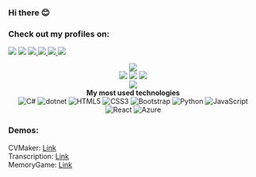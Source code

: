 ### Hi there 😊 

### Check out my profiles on: <br>
<a href="https://www.sololearn.com/profile/14263494"><img src="https://img.shields.io/badge/-Sololearn-3a464b?style=for-the-badge&logo=Sololearn&logoColor=white"></img></a>
<a href="https://www.codewars.com/users/Ziad251"><img src="https://img.shields.io/badge/Codewars-B1361E?style=for-the-badge&logo=Codewars&logoColor=white"></a>
<a href="https://www.hackerrank.com/ziad251?hr_r=1"><img src="https://img.shields.io/badge/-Hackerrank-2EC866?style=for-the-badge&logo=HackerRank&logoColor=white"> </img></a>
<a href="https://codepen.io/ziad251"> <img src="https://img.shields.io/badge/Codepen-000000?style=for-the-badge&logo=codepen&logoColor=white"> </img></a>
<a href="https://www.figma.com/@Ziad251"> <img src="https://img.shields.io/badge/Figma-F24E1E?style=for-the-badge&logo=figma&logoColor=white"></img> </a>
<a href="https://hackthebox.com/ziad251"> <img src="https://camo.githubusercontent.com/2a1bf8be0b88685e64b1577a23915aed3b1b2ed027dcf05390977fdf47e887d4/68747470733a2f2f696d672e736869656c64732e696f2f7374617469632f76313f7374796c653d666f722d7468652d6261646765266d6573736167653d4861636b2b5468652b426f7826636f6c6f723d323232323232266c6f676f3d4861636b2b5468652b426f78266c6f676f436f6c6f723d394645463030266c6162656c3d"><img> </a> <br>
<p align="center">
  <img src="https://github-readme-stats.vercel.app/api?username=ziad251&show_icons=true&theme=radical"></img>
  <br>
  <img src="https://badges.pufler.dev/visits/ziad251/ziad251">
  <img src="https://badges.pufler.dev/years/ziad251">
  <img src="https://badges.pufler.dev/repos/ziad251">
  <br>
  <img src="https://github-readme-stats.vercel.app/api/top-langs/?username=ziad251&layout=compact&theme=radical"></img>
  <br>
  <b>My most used technologies</b>
  <br>
  <img alt="C#"
    src="https://img.shields.io/badge/c%23%20-%23239120.svg?&style=for-the-badge&logo=c-sharp&logoColor=white" />
  <img alt="dotnet" 
src="https://img.shields.io/badge/.NET-5C2D91?style=for-the-badge&logo=.net&logoColor=white"></img>
<img alt="HTML5"
    src="https://img.shields.io/badge/html5%20-%23E34F26.svg?&style=for-the-badge&logo=html5&logoColor=white" />
  <img alt="CSS3"  src="https://img.shields.io/badge/css3%20-%231572B6.svg?&style=for-the-badge&logo=css3&logoColor=white" />
<img alt="Bootstrap"
    src="https://img.shields.io/badge/bootstrap%20-%23563D7C.svg?&style=for-the-badge&logo=bootstrap&logoColor=white" />
<img alt="Python"
    src="https://img.shields.io/badge/python%20-%2314354C.svg?&style=for-the-badge&logo=python&logoColor=white" />
<img alt="JavaScript"
    src="https://img.shields.io/badge/javascript%20-%23323330.svg?&style=for-the-badge&logo=javascript&logoColor=%23F7DF1E" />
<img alt="React"
src="https://img.shields.io/badge/React-20232A?style=for-the-badge&logo=react&logoColor=61DAFB"></img>
<img alt="Azure"
src="https://img.shields.io/badge/Microsoft_Azure-0089D6?style=for-the-badge&logo=microsoft-azure&logoColor=white"></img>
<br>
</p>

### Demos: <br>
CVMaker: <a href="https://ziad251.github.io/cvmaker/"> Link </a> <br>
Transcription: <a href="https://transcription.azurewebsites.net/"> Link </a> <br>
MemoryGame: <a href="https://memorygame.ziadmoh.repl.co/"> Link </a> <br>
